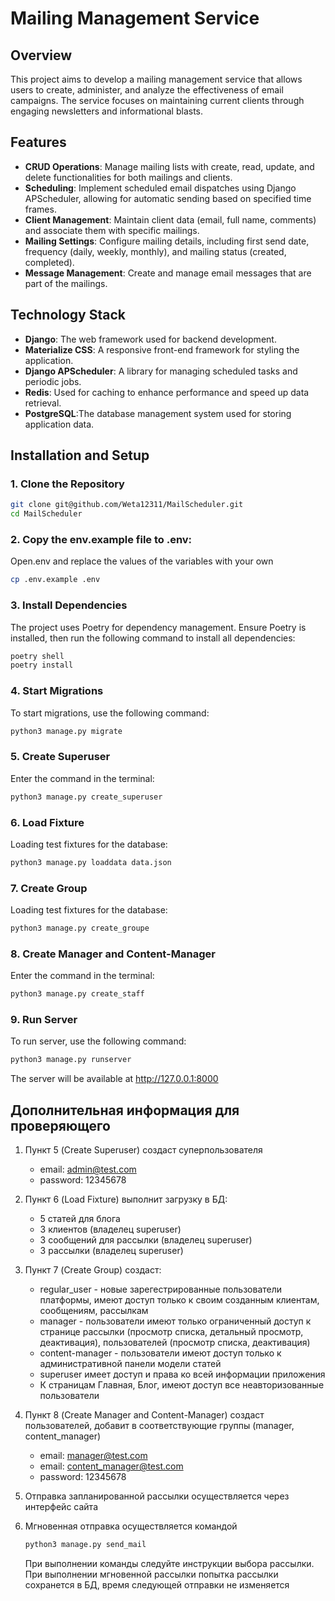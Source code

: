 # Mailing Management Service

## Overview
This project aims to develop a mailing management service that allows users to create, administer, and analyze the effectiveness of email campaigns. The service focuses on maintaining current clients through engaging newsletters and informational blasts.

## Features
- **CRUD Operations**: Manage mailing lists with create, read, update, and delete functionalities for both mailings and clients.
- **Scheduling**: Implement scheduled email dispatches using Django APScheduler, allowing for automatic sending based on specified time frames.
- **Client Management**: Maintain client data (email, full name, comments) and associate them with specific mailings.
- **Mailing Settings**: Configure mailing details, including first send date, frequency (daily, weekly, monthly), and mailing status (created, completed).
- **Message Management**: Create and manage email messages that are part of the mailings.

## Technology Stack
- **Django**: The web framework used for backend development.
- **Materialize CSS**: A responsive front-end framework for styling the application.
- **Django APScheduler**: A library for managing scheduled tasks and periodic jobs.
- **Redis**: Used for caching to enhance performance and speed up data retrieval.
- **PostgreSQL**:The database management system used for storing application data.


## Installation and Setup

### 1. Clone the Repository

```bash
git clone git@github.com/Weta12311/MailScheduler.git
cd MailScheduler
```
### 2. Copy the env.example file to .env:

Open.env and replace the values of the variables with your own

```bash
cp .env.example .env
```

### 3. Install Dependencies
The project uses Poetry for dependency management. Ensure Poetry is installed, then run the following command to install all dependencies:
```bash
poetry shell
poetry install
```
### 4. Start Migrations
To start migrations, use the following command:
```bash
python3 manage.py migrate
```

### 5. Create Superuser
Enter the command in the terminal:
```bash
python3 manage.py create_superuser
```

### 6. Load Fixture
Loading test fixtures for the database:
```bash
python3 manage.py loaddata data.json
```

### 7. Create Group
Loading test fixtures for the database:
```bash
python3 manage.py create_groupe
```


### 8. Create Manager and Content-Manager
Enter the command in the terminal:
```bash
python3 manage.py create_staff
```


### 9. Run Server
To run server, use the following command:
```bash
python3 manage.py runserver
```
The server will be available at http://127.0.0.1:8000

## Дополнительная информация для проверяющего
1. Пункт 5 (Create Superuser) создаст суперпользователя
    * email: admin@test.com
    * password: 12345678
2. Пункт 6 (Load Fixture) выполнит загрузку в БД:
   * 5 статей для блога
   * 3 клиентов (владелец superuser)
   * 3 сообщений для рассылки (владелец superuser)
   * 3 рассылки (владелец superuser)
3. Пункт 7 (Create Group) создаст:
   * regular_user - новые зарегестрированные пользователи платформы, имеют доступ только к своим созданным клиентам, сообщениям, рассылкам
   * manager - пользователи имеют только ограниченный доступ к странице рассылки (просмотр списка, детальный просмотр, деактивация), пользователей (просмотр списка, деактивация)
   * content-manager - пользователи имеют доступ только к административной панели модели статей
   * superuser имеет доступ и права ко всей информации приложения
   * К страницам Главная, Блог, имеют доступ все неавторизованные пользователи

4. Пункт 8 (Create Manager and Content-Manager) создаст пользователей, добавит в соответствующие группы (manager, content_manager)
    * email: manager@test.com
    * email: content_manager@test.com
    * password: 12345678
5. Отправка запланированной рассылки осуществляется через интерфейс сайта
6. Мгновенная отправка осуществляется командой
    ```bash
    python3 manage.py send_mail
    ```
   При выполнении команды следуйте инструкции выбора рассылки. При выполнении мгновенной рассылки попытка рассылки сохранется в БД, время следующей отправки не изменяется


